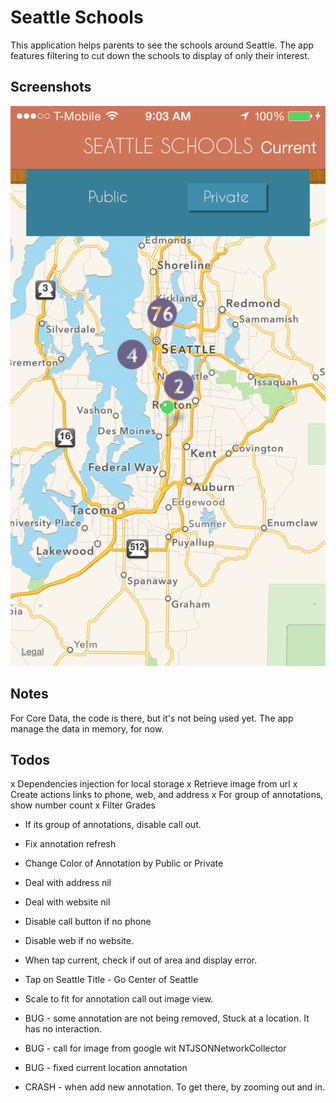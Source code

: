 # Seattle Schools
This application helps parents to see the schools around Seattle. The app features filtering to cut down the schools to display of only their interest.

## Screenshots
![screenshot](https://raw.githubusercontent.com/naterhat/seattleschools/master/screenshots/screenshot1.PNG)

## Notes
For Core Data, the code is there, but it's not being used yet. The app manage the data in memory, for now.

## Todos
x Dependencies injection for local storage
x Retrieve image from url
x Create actions links to phone, web, and address
x For group of annotations, show number count
x Filter Grades

- If its group of annotations, disable call out.
- Fix annotation refresh
- Change Color of Annotation by Public or Private
- Deal with address nil
- Deal with website nil
- Disable call button if no phone
- Disable web if no website.
- When tap current, check if out of area and display error.
- Tap on Seattle Title - Go Center of Seattle
- Scale to fit for annotation call out image view.

- BUG - some annotation are not being removed, Stuck at a location. It has no interaction.
- BUG - call for image from google wit NTJSONNetworkCollector
- BUG - fixed current location annotation
- CRASH - when add new annotation. To get there, by zooming out and in.
